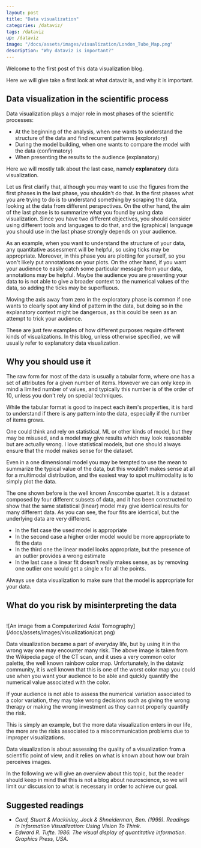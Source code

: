 ```yaml
---
layout: post
title: "Data visualization"
categories: /dataviz/
tags: /dataviz
up: /dataviz
image: "/docs/assets/images/visualization/London_Tube_Map.png"
description: "Why dataviz is important?"
---
```


Welcome to the first post of this data visualization blog.

Here we will give take a first look at what dataviz is, and why it is important.

<script src="https://unpkg.com/d3-regression@1.3.10/dist/d3-regression.min.js"></script>
<script src="https://d3js.org/d3.v7.js"></script>


## Data visualization in the scientific process

Data visualization plays a major role in most phases of the scientific processes:

- At the beginning of the analysis, when one wants to understand the structure of the data and find recurrent patterns (exploratory)
- During the model building, when one wants to compare the model with the data (confirmatory)
- When presenting the results to the audience (explanatory)

Here we will mostly talk about the last case, namely **explanatory** data visualization.

Let us first clarify that, although you may want to use the figures from the first phases in the last phase, you shouldn't
do that.
In the first phases what you are trying to do is to understand something by scraping the data, looking at the data from different
perspectives.
On the other hand, the aim of the last phase is to summarize what you found by using data visualization.
Since you have two different objectives, you should consider using different tools and languages to do that, and the (graphical)
language you should use in the last phase strongly depends on your audience.

As an example, when you want to understand the structure of your data, any quantitative assessment will be helpful, so using ticks may be appropriate.
Moreover, in this phase you are plotting for yourself, so you won't likely put annotations on your plots.
On the other hand, if you want your audience to easily catch some particular message
from your data, annotations may be helpful.
Maybe the audience you are presenting your data to is not able to give a broader context to the numerical values of the data,
so adding the ticks may be superfluous.

Moving the axis away from zero in the exploratory phase is common if one wants to clearly spot any kind of pattern in the data,
but doing so in the explanatory context might be dangerous, as this could be seen as an attempt to trick your audience.

These are just few examples of how different purposes require different kinds of visualizations.
In this blog, unless otherwise specified, we will usually refer to explanatory data visualization.

## Why you should use it

The raw form for most of the data is usually a tabular form,
where one has a set of attributes for a given number of items.
However we can only keep in mind a limited number of values, and typically this
number is of the order of 10, unless you don't rely on special techniques.

<div class="emphbox">
While the tabular format is good to inspect each item's properties,
it is hard to understand if there is
any pattern into the data, especially if the number of items grows.
</div>

One could think and rely on statistical, ML or other kinds of model, but they may be misused, and 
a model may give results which may look reasonable but are actually wrong.
I love statistical models, but one should always ensure that the model makes sense for the dataset.

Even in a one dimensional model you may be tempted to use the mean to summarize the typical value of the data,
but this wouldn't makes sense at all for a multimodal distribution, and the easiest way to spot multimodality
is to simply plot the data.

<div id='anscombe'></div>

<script src="/docs/assets/javascript/dataviz/anscombe.js"></script>

The one shown before is the well known Anscombe quartet.
It is a dataset composed by four different subsets of data,
and it has been constructed to show that the same statistical (linear) model may give identical
results for many different data.
As you can see, the four fits are identical, but the underlying data are very different.
- In the fist case the used model is appropriate
- In the second case a higher order model would be more appropriate to fit the data
- In the third one the linear model looks appropriate, but the presence of an outlier provides a wrong estimate
- In the last case a linear fit doesn't really makes sense, as by removing one outlier one would get a single x for all the points.


<div class="emphbox">
Always use data visualization to make sure that the model is appropriate for your data.
</div>


## What do you risk by misinterpreting the data
<br>
![An image from a Computerized Axial Tomography](/docs/assets/images/visualization/cat.png)

<br>

Data visualization became a part of everyday life, but by using it
in the wrong way one may encounter many risk.
The above image is taken from the Wikipedia page of the CT scan,
and it uses a very common color palette, the well known rainbow color map.
Unfortunately, in the dataviz community, it is well known that this is
one of the worst color map you could use when you want your
audience to be able and quickly quantify the numerical value
associated with the color.

If your audience is not able to assess the numerical variation associated
to a color variation, they may take wrong decisions such as giving the wrong
therapy or making the wrong investment as they cannot properly
quantify the risk.

This is simply an example, but the more data visualization enters in our
life, the more are the risks associated to a miscommunication problems
due to improper visualizations.

<div class="emphbox">
Data visualization is about assessing the quality of a visualization
from a scientific point of view, and it relies on what is known about
how our brain perceives images.
</div>

In the following we will give an overview about this topic, but the reader
should keep in mind that this is not a blog about neuroscience, so we will
limit our discussion to what is necessary in order to achieve our
goal.

## Suggested readings

- <cite>Card, Stuart & Mackinlay, Jock & Shneiderman, Ben. (1999). Readings in Information Visualization: Using Vision To Think. </cite>
- <cite>Edward R. Tufte. 1986. The visual display of quantitative information. Graphics Press, USA.</cite>
